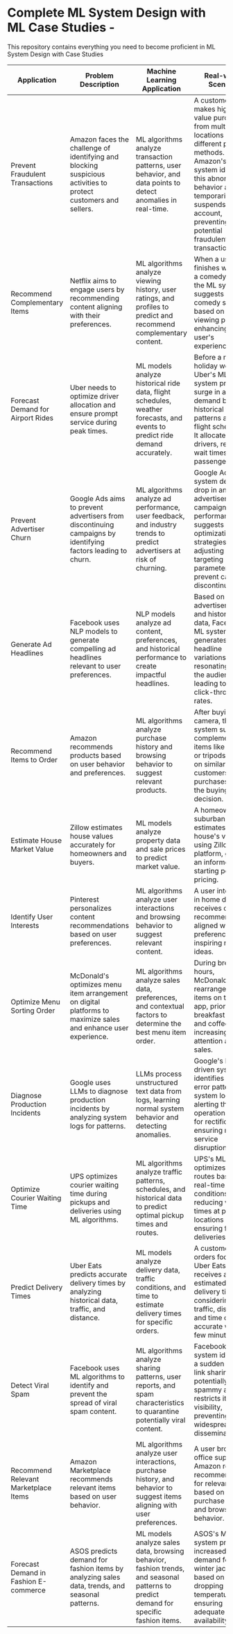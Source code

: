 # Complete ML System Design with ML Case Studies -
This repository contains everything you need to become proficient in ML System Design with Case Studies

| Application                     | Problem Description                                                                                                         | Machine Learning Application                                                                                                                                                                                                                                      | Real-world Scenario                                                                                                                                                                                                                                                                                               | Link  |
|---------------------------------|-----------------------------------------------------------------------------------------------------------------------------|-------------------------------------------------------------------------------------------------------------------------------------------------------------------------------------------------------------------------------------------------------------------|-------------------------------------------------------------------------------------------------------------------------------------------------------------------------------------------------------------------------------------------------------------------------------------------------------------------|-------|
| Prevent Fraudulent Transactions | Amazon faces the challenge of identifying and blocking suspicious activities to protect customers and sellers.               | ML algorithms analyze transaction patterns, user behavior, and data points to detect anomalies in real-time.                                                                                                                                                      | A customer makes high-value purchases from multiple locations using different payment methods. Amazon's ML system identifies this abnormal behavior and temporarily suspends the account, preventing potential fraudulent transactions.                                                                                   |       |
| Recommend Complementary Items   | Netflix aims to engage users by recommending content aligning with their preferences.                                          | ML algorithms analyze viewing history, user ratings, and profiles to predict and recommend complementary content.                                                                                                                                                  | When a user finishes watching a comedy series, the ML system suggests another comedy show based on their viewing patterns, enhancing the user's experience.                                                                                                                                                      |       |
| Forecast Demand for Airport Rides| Uber needs to optimize driver allocation and ensure prompt service during peak times.                                      | ML models analyze historical ride data, flight schedules, weather forecasts, and events to predict ride demand accurately.                                                                                                                                           | Before a major holiday weekend, Uber's ML system predicts a surge in airport demand based on historical travel patterns and flight schedules. It allocates more drivers, reducing wait times for passengers.                                                                                                     |       |
| Prevent Advertiser Churn         | Google Ads aims to prevent advertisers from discontinuing campaigns by identifying factors leading to churn.                   | ML algorithms analyze ad performance, user feedback, and industry trends to predict advertisers at risk of churning.                                                                                                                                               | Google Ads' ML system detects a drop in an advertiser's campaign performance and suggests optimization strategies, like adjusting targeting parameters, to prevent campaign discontinuation.                                                                                                                    |       |
| Generate Ad Headlines            | Facebook uses NLP models to generate compelling ad headlines relevant to user preferences.                                    | NLP models analyze ad content, preferences, and historical performance to create impactful headlines.                                                                                                                                                              | Based on an advertiser's input and historical data, Facebook's ML system generates ad headline variations resonating with the audience, leading to higher click-through rates.                                                                                                                                  |       |
| Recommend Items to Order         | Amazon recommends products based on user behavior and preferences.                                                            | ML algorithms analyze purchase history and browsing behavior to suggest relevant products.                                                                                                                                                                         | After buying a camera, the ML system suggests complementary items like lenses or tripods based on similar customers' purchases, aiding the buying decision.                                                                                                                                                   |       |
| Estimate House Market Value      | Zillow estimates house values accurately for homeowners and buyers.                                                           | ML models analyze property data and sale prices to predict market value.                                                                                                                                                                                          | A homeowner in a suburban area estimates their house's value using Zillow's platform, getting an informed starting point for pricing.                                                                                                                                                                          |       |
| Identify User Interests          | Pinterest personalizes content recommendations based on user preferences.                                                      | ML algorithms analyze user interactions and browsing behavior to suggest relevant content.                                                                                                                                                                         | A user interested in home decor receives content recommendations aligned with their preferences, inspiring new ideas.                                                                                                                                                                                               |       |
| Optimize Menu Sorting Order      | McDonald's optimizes menu item arrangement on digital platforms to maximize sales and enhance user experience.                 | ML algorithms analyze sales data, preferences, and contextual factors to determine the best menu item order.                                                                                                                                                      | During breakfast hours, McDonald's rearranges menu items on their app, prioritizing breakfast meals and coffee, increasing attention and sales.                                                                                                                                                                 |       |
| Diagnose Production Incidents    | Google uses LLMs to diagnose production incidents by analyzing system logs for patterns.                                      | LLMs process unstructured text data from logs, learning normal system behavior and detecting anomalies.                                                                                                                                                             | Google's ML-driven system identifies a rare error pattern in system logs, alerting the operations team for rectification, ensuring minimal service disruption.                                                                                                                                                  |       |
| Optimize Courier Waiting Time    | UPS optimizes courier waiting time during pickups and deliveries using ML algorithms.                                       | ML algorithms analyze traffic patterns, schedules, and historical data to predict optimal pickup times and routes.                                                                                                                                                  | UPS's ML system optimizes courier routes based on real-time traffic conditions, reducing wait times at pickup locations and ensuring faster deliveries.                                                                                                                                                          |       |
| Predict Delivery Times           | Uber Eats predicts accurate delivery times by analyzing historical data, traffic, and distance.                             | ML models analyze delivery data, traffic conditions, and time to estimate delivery times for specific orders.                                                                                                                                                      | A customer orders food via Uber Eats and receives an estimated delivery time considering traffic, distance, and time of day, accurate within a few minutes.                                                                                                                                                  |       |
| Detect Viral Spam                | Facebook uses ML algorithms to identify and prevent the spread of viral spam content.                                        | ML algorithms analyze sharing patterns, user reports, and spam characteristics to quarantine potentially viral content.                                                                                                                                             | Facebook's ML system identifies a sudden surge in link sharing as potentially spammy and restricts its visibility, preventing widespread dissemination.                                                                                                                                                       |       |
| Recommend Relevant Marketplace Items | Amazon Marketplace recommends relevant items based on user behavior.                                                    | ML algorithms analyze user interactions, purchase history, and behavior to suggest items aligning with user preferences.                                                                                                                                          | A user browsing office supplies on Amazon receives recommendations for relevant items based on their purchase history and browsing behavior.                                                                                                                                                                  |       |
| Forecast Demand in Fashion E-commerce | ASOS predicts demand for fashion items by analyzing sales data, trends, and seasonal patterns.                         | ML models analyze sales data, browsing behavior, fashion trends, and seasonal patterns to predict demand for specific fashion items.                                                                                                                              | ASOS's ML system predicts increased demand for winter jackets based on dropping temperatures, ensuring adequate stock availability.                                                                                                                                                                            |
